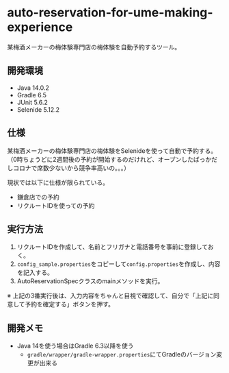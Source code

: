 # auto-reservation-for-ume-making-experience
某梅酒メーカーの梅体験専門店の梅体験を自動予約するツール。

## 開発環境
- Java 14.0.2
- Gradle 6.5
- JUnit 5.6.2
- Selenide 5.12.2

## 仕様
某梅酒メーカーの梅体験専門店の梅体験をSelenideを使って自動で予約する。  
（0時ちょうどに2週間後の予約が開始するのだけれど、オープンしたばっかだしコロナで席数少ないから競争率高いの。。。）

現状では以下に仕様が限られている。
- 鎌倉店での予約
- リクルートIDを使っての予約

## 実行方法
1. リクルートIDを作成して、名前とフリガナと電話番号を事前に登録しておく。
2. `config_sample.properties`をコピーして`config.properties`を作成し、内容を記入する。
3. AutoReservationSpecクラスのmainメソッドを実行。

※ 上記の3番実行後は、入力内容をちゃんと目視で確認して、自分で「上記に同意して予約を確定する」ボタンを押す。

## 開発メモ
- Java 14を使う場合はGradle 6.3以降を使う
  - `gradle/wrapper/gradle-wrapper.properties`にてGradleのバージョン変更が出来る
